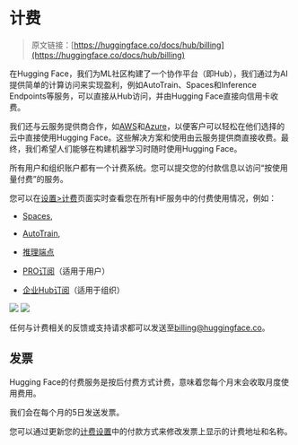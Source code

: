 # 计费

> 原文链接：[https://huggingface.co/docs/hub/billing](https://huggingface.co/docs/hub/billing)

在Hugging Face，我们为ML社区构建了一个协作平台（即Hub），我们通过为AI提供简单的计算访问来实现盈利，例如AutoTrain、Spaces和Inference Endpoints等服务，可以直接从Hub访问，并由Hugging Face直接向信用卡收费。

我们还与云服务提供商合作，如[AWS](https://huggingface.co/blog/aws-partnership)和[Azure](https://huggingface.co/blog/hugging-face-endpoints-on-azure)，以便客户可以轻松在他们选择的云中直接使用Hugging Face。这些解决方案和使用由云服务提供商直接收费。最终，我们希望人们能够在构建机器学习时随时使用Hugging Face。

所有用户和组织账户都有一个计费系统。您可以提交您的付款信息以访问“按使用量付费”的服务。

您可以在[设置>计费](https://huggingface.co/settings/billing)页面实时查看您在所有HF服务中的付费使用情况，例如：

+   [Spaces](./spaces),

+   [AutoTrain](https://huggingface.co/docs/autotrain/index),

+   [推理端点](https://huggingface.co/docs/inference-endpoints/index)

+   [PRO订阅](https://huggingface.co/pricing)（适用于用户）

+   [企业Hub订阅](https://huggingface.co/enterprise)（适用于组织）

![](../Images/4bdce399ee4779c22a919beacec8f977.png) ![](../Images/33b413ba656756449c41bcc4fc4e30e7.png)

任何与计费相关的反馈或支持请求都可以发送至[billing@huggingface.co](mailto:billing@huggingface.co)。

## 发票

Hugging Face的付费服务是按后付费方式计费，意味着您每个月末会收取月度使用费用。

我们会在每个月的5日发送发票。

您可以通过更新您的[计费设置](https://huggingface.co/settings/billing)中的付款方式来修改发票上显示的计费地址和名称。
